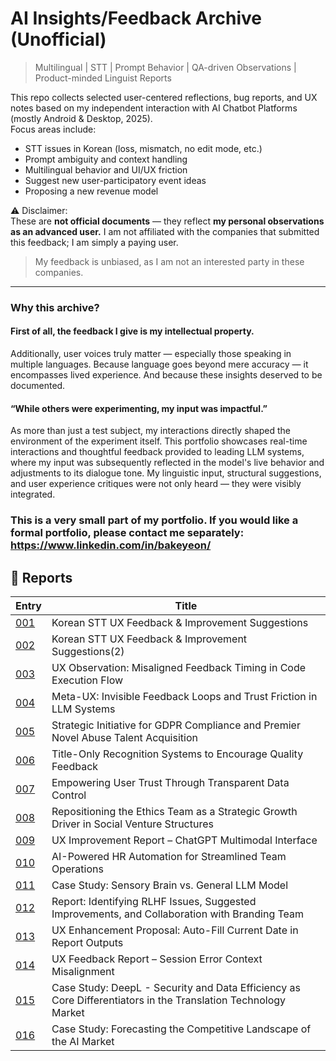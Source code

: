 # AI Insights/Feedback Archive (Unofficial)

> Multilingual | STT | Prompt Behavior | QA-driven Observations | Product-minded Linguist Reports

This repo collects selected user-centered reflections, bug reports, and UX notes based on my independent interaction with AI Chatbot Platforms (mostly Android & Desktop, 2025).  
Focus areas include:
- STT issues in Korean (loss, mismatch, no edit mode, etc.)
- Prompt ambiguity and context handling
- Multilingual behavior and UI/UX friction
- Suggest new user-participatory event ideas
- Proposing a new revenue model

⚠️ Disclaimer:  
These are **not official documents** — they reflect **my personal observations as an advanced user.**
I am not affiliated with the companies that submitted this feedback; I am simply a paying user.
> My feedback is unbiased, as I am not an interested party in these companies.

---

### Why this archive?
#### **First of all, the feedback I give is my intellectual property.**
Additionally, user voices truly matter — especially those speaking in multiple languages.
Because language goes beyond mere accuracy — it encompasses lived experience.
And because these insights deserved to be documented.

#### **“While others were experimenting, my input was impactful.”** 
As more than just a test subject, my interactions directly shaped the environment of the experiment itself.
This portfolio showcases real-time interactions and thoughtful feedback provided to leading LLM systems, where my input was subsequently reflected in the model's live behavior and adjustments to its dialogue tone.
My linguistic input, structural suggestions, and user experience critiques were not only heard — they were visibly integrated.

### This is a very small part of my portfolio. If you would like a formal portfolio, please contact me separately: https://www.linkedin.com/in/bakeyeon/


## 📂 Reports

<!-- reviews-start -->
| Entry | Title | 
|-------|-------|
| [001](entry-001.md) | Korean STT UX Feedback & Improvement Suggestions | 
| [002](entry-002.md) | Korean STT UX Feedback & Improvement Suggestions(2) | 
| [003](entry-003.md) | UX Observation: Misaligned Feedback Timing in Code Execution Flow |
| [004](entry-004.md) | Meta-UX: Invisible Feedback Loops and Trust Friction in LLM Systems | 
| [005](entry-005.md) | Strategic Initiative for GDPR Compliance and Premier Novel Abuse Talent Acquisition |
| [006](entry-006.md) | Title-Only Recognition Systems to Encourage Quality Feedback |
| [007](entry-007.md) | Empowering User Trust Through Transparent Data Control |
| [008](entry-008.md) | Repositioning the Ethics Team as a Strategic Growth Driver in Social Venture Structures |
| [009](entry-009.md) | UX Improvement Report – ChatGPT Multimodal Interface |
| [010](entry-010.md) | AI-Powered HR Automation for Streamlined Team Operations |
| [011](entry-011.md) | Case Study: Sensory Brain vs. General LLM Model |
| [012](entry-012.md) | Report: Identifying RLHF Issues, Suggested Improvements, and Collaboration with Branding Team |
| [013](entry-013.md) | UX Enhancement Proposal: Auto-Fill Current Date in Report Outputs |
| [014](entry-014.md) | UX Feedback Report – Session Error Context Misalignment |
| [015](entry-015.md) | Case Study: DeepL - Security and Data Efficiency as Core Differentiators in the Translation Technology Market |
| [016](entry-016.md) | Case Study: Forecasting the Competitive Landscape of the AI Market |




<!-- reviews-end -->

